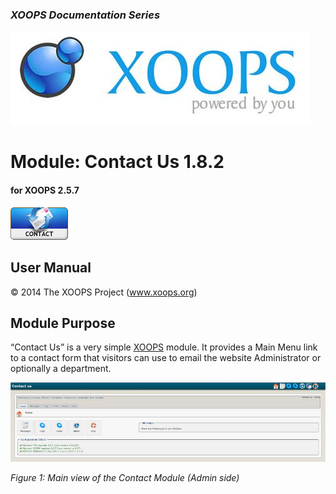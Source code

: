 ### _XOOPS Documentation Series_
![logoXoops.jpg](assets/logoXoops.jpg)

# Module: Contact Us  1.8.2
#### for XOOPS 2.5.7
  
      
![logoModule.png](assets/logoModule.png)
            
                
                
    
## User Manual
  
  
  
  
  
© 2014 The XOOPS Project (www.xoops.org)    
  

## Module Purpose 

 
“Contact Us” is a very simple [XOOPS](http://www.xoops.org) module. It provides a Main Menu link to a contact form that visitors can use to email the website Administrator or optionally a department.

 
![image004.png](assets/image004.jpg)

*Figure 1: Main view of the Contact Module (Admin side)*
